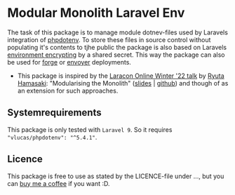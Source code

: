 # Modular Monolith Laravel Env
The task of this package is to manage module dotnev-files used by Laravels integration of [phpdotenv](https://github.com/vlucas/phpdotenv).
To store these files in source control without populating it's contents to tjhe public the package is also based on Laravels [environment encrypting](https://laravel.com/docs/9.x/configuration#encrypting-environment-files) by a shared secret. This way the package can also be used for [forge](https://forge.laravel.com/) or [envoyer](https://envoyer.io/) deployments.  

* This package is inspired by the [Laracon Online Winter '22 talk](https://youtu.be/0Rq-yHAwYjQ?t=4129) by [Ryuta Hamasaki](https://github.com/avosalmon): "Modularising the Monolith" ([slides](https://speakerdeck.com/avosalmon/modularising-the-monolith-laracon-online-winter-2022) | [github](https://github.com/avosalmon/modular-monolith-laravel)) and though of as an extension for such approaches.

## Systemrequirements
This package is only tested with ```Laravel 9```. So it requires ```"vlucas/phpdotenv": "^5.4.1"```.

## Licence ##
This package is free to use as stated by the LICENCE-file under ..., but you can [buy me a coffee](https://www.buymeacoffee.com/redFreak) if you want :D.
